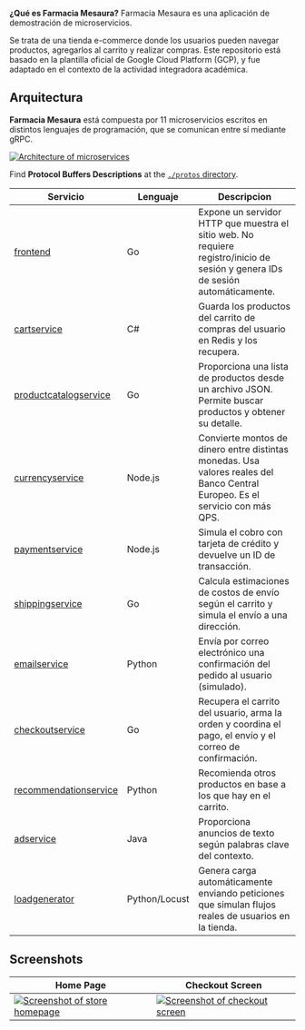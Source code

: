 <!-- <p align="center">
<img src="/src/frontend/static/icons/Hipster_HeroLogoMaroon.svg" width="300" alt="Online Boutique" />
</p> -->

**¿Qué es Farmacia Mesaura?** Farmacia Mesaura es una aplicación de demostración de microservicios.

Se trata de una tienda e-commerce donde los usuarios pueden navegar productos, agregarlos al carrito y realizar compras.
Este repositorio está basado en la plantilla oficial de Google Cloud Platform (GCP), y fue adaptado en el contexto de la actividad integradora académica.

## Arquitectura

**Farmacia Mesaura** está compuesta por 11 microservicios escritos en distintos lenguajes de programación, que se comunican entre sí mediante gRPC.

[![Architecture of
microservices](/docs/img/architecture-diagram.png)](/docs/img/architecture-diagram.png)

Find **Protocol Buffers Descriptions** at the [`./protos` directory](/protos).

| Servicio                                              | Lenguaje      | Descripcion                                                                                                                       |
| ---------------------------------------------------- | ------------- | --------------------------------------------------------------------------------------------------------------------------------- |
| [frontend](/src/frontend)                           | Go            | Expone un servidor HTTP que muestra el sitio web. No requiere registro/inicio de sesión y genera IDs de sesión automáticamente. |
| [cartservice](/src/cartservice)                     | C#            | Guarda los productos del carrito de compras del usuario en Redis y los recupera.                                                           |
| [productcatalogservice](/src/productcatalogservice) | Go            | Proporciona una lista de productos desde un archivo JSON. Permite buscar productos y obtener su detalle.                        |
| [currencyservice](/src/currencyservice)             | Node.js       | Convierte montos de dinero entre distintas monedas. Usa valores reales del Banco Central Europeo. Es el servicio con más QPS. |
| [paymentservice](/src/paymentservice)               | Node.js       | Simula el cobro con tarjeta de crédito y devuelve un ID de transacción.                                     |
| [shippingservice](/src/shippingservice)             | Go            | Calcula estimaciones de costos de envío según el carrito y simula el envío a una dirección.                                 |
| [emailservice](/src/emailservice)                   | Python        | Envía por correo electrónico una confirmación del pedido al usuario (simulado).                                                                                   |
| [checkoutservice](/src/checkoutservice)             | Go            | Recupera el carrito del usuario, arma la orden y coordina el pago, el envío y el correo de confirmación.                            |
| [recommendationservice](/src/recommendationservice) | Python        | Recomienda otros productos en base a los que hay en el carrito.                                                                      |
| [adservice](/src/adservice)                         | Java          | Proporciona anuncios de texto según palabras clave del contexto.                                                                                   |
| [loadgenerator](/src/loadgenerator)                 | Python/Locust | Genera carga automáticamente enviando peticiones que simulan flujos reales de usuarios en la tienda.

## Screenshots

| Home Page                                                                                                         | Checkout Screen                                                                                                    |
| ----------------------------------------------------------------------------------------------------------------- | ------------------------------------------------------------------------------------------------------------------ |
| [![Screenshot of store homepage](/docs/img/online-boutique-frontend-1.png)](/docs/img/online-boutique-frontend-1.png) | [![Screenshot of checkout screen](/docs/img/online-boutique-frontend-2.png)](/docs/img/online-boutique-frontend-2.png) |


